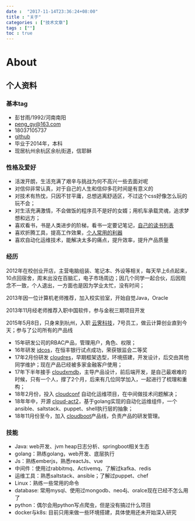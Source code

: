 ```yaml
---
date :  "2017-11-14T23:36:24+08:00" 
title : "关于" 
categories : ["技术文章"] 
tags : [""] 
toc : true
---
```



# About

## 个人资料

### 基本tag

- 彭甘雨/1992/河南南阳
- peng_gy@163.com
- 18037105737
- [github](https://github.com/kedadiannao220)
- 毕业于2014年，本科
- 现居杭州余杭区余杭街道，信耶稣

### 性格及爱好

- 活泼开朗，生活充满了艰辛与挑战为何不高兴一些去面对呢
- 对信仰非常认真，对于自己的人生和信仰多花时间是有意义的
- 对技术有热忱，只因不甘平庸，总想逃离舒适区，不过这个css好像怎么玩的玩不会；
- 对生活充满激情，不会做饭的程序员不是好的女婿；用机车承载灵魂，追求梦想和远方；
- 喜欢看书，书是人类进步的阶梯，看书一定要记笔记，[自己的读书列表](https://kedadiannao220.github.io/books/readbooklist/)
- 喜欢折腾工具，提高工作效果，[个人常用的利器](https://kedadiannao220.github.io/post/tools/%E5%88%A9%E5%99%A8/)
- 喜欢自动化运维技术，能解决太多的痛点，提升效率，提升产品质量

### 经历

2012年在校创业开店，主营电脑组装、笔记本、外设等相关，每天早上6点起来，10点回宿舍，周末出没在百脑汇，电子市场周边；因几个同学一起合伙，后因观念不一致，个人退出，一方面也是因为学业太忙，没有时间；

2013年因一位计算机老师推荐，加入校实验室，开始自觉Java，Oracle

2013年11月经老师推荐入职中国软件，参与金税三期项目开发

2015年5月8日，只身来到杭州，入职 [云霁科技](http://idcos.com/)，7号员工，做云计算创业直到今天；参与了公司所有的产品线

- 15年研发公司的RBAC产品，管理用户，角色、权限；
- 16年研发 [idcos](http://idcos.com/products/idcos)，在恒丰银行试点成功，荣获银监会二等奖
- 17年2月份研发 [cloudres](http://idcos.com/products/cloudres)，早期框架选型，环境搭建，开发设计，后交由其他同学维护；现在产品已经被多家金融客户使用；
- 17年下半年接手 [cloudxmdb](http://idcos.com/products/xmdb)，主导产品设计，前后端开发，是自己最艰难的时候，只有一个人，撑了2个月，后来有几位同学加入，一起进行了梳理和重构；
- 18年2月份，投入 [cloudconf](http://idcos.com/products/cloudconf) 自动化运维项目，在中间做技术问题解决；
- 18年年中，开源 [cloud-act2](https://github.com/idcos/cloud-act2)，基于golang实现的自动化运维组件，一个ansible、saltstack、puppet、shell执行层的抽象；
- 18年11月份至今，加入 [cloudboot](http://idcos.com/products/cloudboot)产品线，负责产品的研发管理。

### 技能

- Java: web开发、jvm heap日志分析、springboot相关生态
- golang：熟练golang，web开发、底层执行
- Js：熟练emberjs，熟悉reactJs、vue
- 中间件：使用过rabbitmq、Activemq，了解过kafka、redis
- 运维工具：熟悉saltstack、ansible；了解过puppet、chef
- Linux：熟练一些常用的命令
- database: 常用mysql、使用过mongodb、neo4j、oralce现在已经不怎么用了
- python：偶尔会用python写点爬虫，但是没有搞过什么项目
- docker与k8s: 目前只用来做一些环境搭建，具体使用还未开始深入研究

